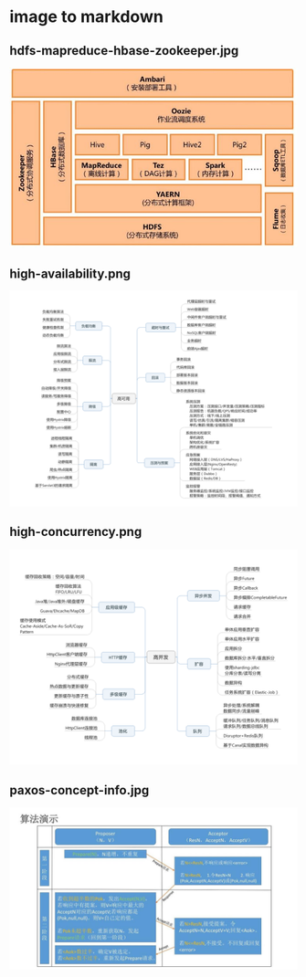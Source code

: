 
# image to markdown

## hdfs-mapreduce-hbase-zookeeper.jpg

![hdfs-mapreduce-hbase-zookeeper.jpg](./img/hdfs-mapreduce-hbase-zookeeper.jpg "hdfs-mapreduce-hbase-zookeeper.jpg") 

## high-availability.png

![high-availability.png](./img/high-availability.png "high-availability.png") 

## high-concurrency.png

![high-concurrency.png](./img/high-concurrency.png "high-concurrency.png") 

## paxos-concept-info.jpg

![paxos-concept-info.jpg](./img/paxos-concept-info.jpg "paxos-concept-info.jpg") 

